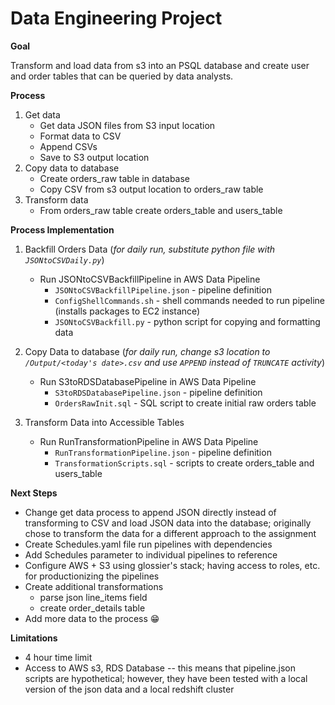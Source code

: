 # Data Engineering Project

**Goal**

Transform and load data from s3 into an PSQL database and create user and order tables that can be queried by data analysts. 

**Process**
1. Get data
	- Get data JSON files from S3 input location 
	- Format data to CSV
	- Append CSVs 
	- Save to S3 output location
2. Copy data to database
	- Create orders_raw table in database
	- Copy CSV from s3 output location to orders_raw table
3. Transform data 
	- From orders_raw table create orders_table and users_table 

**Process Implementation**
1. Backfill Orders Data (_for daily run, substitute python file with `JSONtoCSVDaily.py`_)
	- Run JSONtoCSVBackfillPipeline in AWS Data Pipeline
		- `JSONtoCSVBackfillPipeline.json` - pipeline definition 
		- `ConfigShellCommands.sh` - shell commands needed to run pipeline (installs packages to EC2 instance)
		- `JSONtoCSVBackfill.py` - python script for copying and formatting data

2. Copy Data to database (_for daily run, change s3 location to `/Output/<today's date>.csv` and use `APPEND` instead of `TRUNCATE` activity_) 
	- Run S3toRDSDatabasePipeline in AWS Data Pipeline 
		- `S3toRDSDatabasePipeline.json` - pipeline definition
		- `OrdersRawInit.sql` - SQL script to create initial raw orders table

3. Transform Data into Accessible Tables
	- Run RunTransformationPipeline in AWS Data Pipeline 
		- `RunTransformationPipeline.json` - pipeline definition
		- `TransformationScripts.sql` - scripts to create orders_table and users_table

**Next Steps** 
- Change get data process to append JSON directly instead of transforming to CSV and load JSON data into the database; originally chose to transform the data for a different approach to the assignment
- Create Schedules.yaml file run pipelines with dependencies
- Add Schedules parameter to individual pipelines to reference
- Configure AWS + S3 using glossier's stack; having access to roles, etc. for productionizing the pipelines 
- Create additional transformations
	- parse json line_items field
	- create order_details table
- Add more data to the process 😁

**Limitations** 
- 4 hour time limit 
- Access to AWS s3, RDS Database -- this means that pipeline.json scripts are hypothetical; however, they have been tested with a local version of the json data and a local redshift cluster
